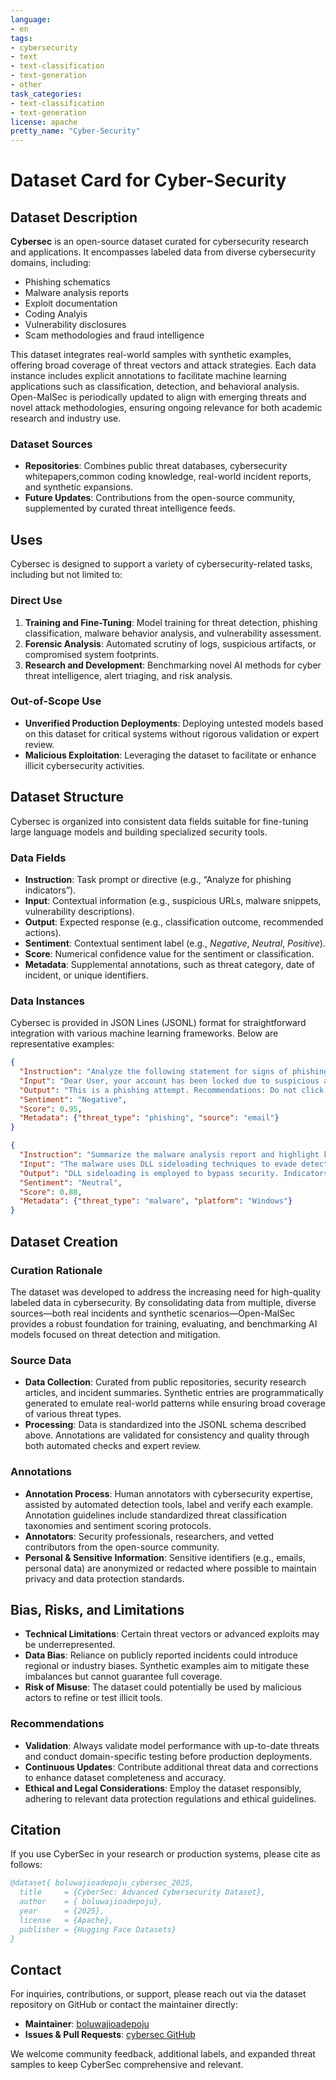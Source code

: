 ```yaml
---
language:
- en
tags:
- cybersecurity
- text
- text-classification
- text-generation
- other
task_categories:
- text-classification
- text-generation
license: apache
pretty_name: "Cyber-Security"
---
```


# Dataset Card for Cyber-Security

## Dataset Description

**Cybersec** is an open-source dataset curated for cybersecurity research and applications. It encompasses labeled data from diverse cybersecurity domains, including:

- Phishing schematics  
- Malware analysis reports  
- Exploit documentation  
- Coding Analyis
- Vulnerability disclosures  
- Scam methodologies and fraud intelligence  

This dataset integrates real-world samples with synthetic examples, offering broad coverage of threat vectors and attack strategies. Each data instance includes explicit annotations to facilitate machine learning applications such as classification, detection, and behavioral analysis. Open-MalSec is periodically updated to align with emerging threats and novel attack methodologies, ensuring ongoing relevance for both academic research and industry use.

### Dataset Sources

- **Repositories**: Combines public threat databases, cybersecurity whitepapers,common coding knowledge, real-world incident reports, and synthetic expansions.  
- **Future Updates**: Contributions from the open-source community, supplemented by curated threat intelligence feeds.

## Uses

Cybersec is designed to support a variety of cybersecurity-related tasks, including but not limited to:

### Direct Use

1. **Training and Fine-Tuning**: Model training for threat detection, phishing classification, malware behavior analysis, and vulnerability assessment.  
2. **Forensic Analysis**: Automated scrutiny of logs, suspicious artifacts, or compromised system footprints.  
3. **Research and Development**: Benchmarking novel AI methods for cyber threat intelligence, alert triaging, and risk analysis.

### Out-of-Scope Use

- **Unverified Production Deployments**: Deploying untested models based on this dataset for critical systems without rigorous validation or expert review.  
- **Malicious Exploitation**: Leveraging the dataset to facilitate or enhance illicit cybersecurity activities.

## Dataset Structure

Cybersec is organized into consistent data fields suitable for fine-tuning large language models and building specialized security tools.

### Data Fields

- **Instruction**: Task prompt or directive (e.g., “Analyze for phishing indicators”).  
- **Input**: Contextual information (e.g., suspicious URLs, malware snippets, vulnerability descriptions).  
- **Output**: Expected response (e.g., classification outcome, recommended actions).  
- **Sentiment**: Contextual sentiment label (e.g., *Negative*, *Neutral*, *Positive*).  
- **Score**: Numerical confidence value for the sentiment or classification.  
- **Metadata**: Supplemental annotations, such as threat category, date of incident, or unique identifiers.

### Data Instances

Cybersec is provided in JSON Lines (JSONL) format for straightforward integration with various machine learning frameworks. Below are representative examples:

```json
{
  "Instruction": "Analyze the following statement for signs of phishing and provide recommendations:",
  "Input": "Dear User, your account has been locked due to suspicious activity. Click here to reset your password: http://phishing-site.com",
  "Output": "This is a phishing attempt. Recommendations: Do not click on the link and report the email to IT.",
  "Sentiment": "Negative",
  "Score": 0.95,
  "Metadata": {"threat_type": "phishing", "source": "email"}
}
```

```json
{
  "Instruction": "Summarize the malware analysis report and highlight key indicators of compromise.",
  "Input": "The malware uses DLL sideloading techniques to evade detection...",
  "Output": "DLL sideloading is employed to bypass security. Indicators include modified DLL files in system directories.",
  "Sentiment": "Neutral",
  "Score": 0.88,
  "Metadata": {"threat_type": "malware", "platform": "Windows"}
}
```

## Dataset Creation

### Curation Rationale

The dataset was developed to address the increasing need for high-quality labeled data in cybersecurity. By consolidating data from multiple, diverse sources—both real incidents and synthetic scenarios—Open-MalSec provides a robust foundation for training, evaluating, and benchmarking AI models focused on threat detection and mitigation.

### Source Data

- **Data Collection**: Curated from public repositories, security research articles, and incident summaries. Synthetic entries are programmatically generated to emulate real-world patterns while ensuring broad coverage of various threat types.  
- **Processing**: Data is standardized into the JSONL schema described above. Annotations are validated for consistency and quality through both automated checks and expert review.

### Annotations

- **Annotation Process**: Human annotators with cybersecurity expertise, assisted by automated detection tools, label and verify each example. Annotation guidelines include standardized threat classification taxonomies and sentiment scoring protocols.  
- **Annotators**: Security professionals, researchers, and vetted contributors from the open-source community.  
- **Personal & Sensitive Information**: Sensitive identifiers (e.g., emails, personal data) are anonymized or redacted where possible to maintain privacy and data protection standards.

## Bias, Risks, and Limitations

- **Technical Limitations**: Certain threat vectors or advanced exploits may be underrepresented.  
- **Data Bias**: Reliance on publicly reported incidents could introduce regional or industry biases. Synthetic examples aim to mitigate these imbalances but cannot guarantee full coverage.  
- **Risk of Misuse**: The dataset could potentially be used by malicious actors to refine or test illicit tools.  

### Recommendations

- **Validation**: Always validate model performance with up-to-date threats and conduct domain-specific testing before production deployments.  
- **Continuous Updates**: Contribute additional threat data and corrections to enhance dataset completeness and accuracy.  
- **Ethical and Legal Considerations**: Employ the dataset responsibly, adhering to relevant data protection regulations and ethical guidelines.

## Citation

If you use CyberSec in your research or production systems, please cite as follows:

```bibtex
@dataset{ boluwajioadepoju_cybersec_2025,
  title     = {CyberSec: Advanced Cybersecurity Dataset},
  author    = { boluwajioadepoju},
  year      = {2025},
  license   = {Apache},
  publisher = {Hugging Face Datasets}
}
```

## Contact

For inquiries, contributions, or support, please reach out via the dataset repository on GitHub or contact the maintainer directly:

- **Maintainer**: [boluwajioadepoju](https://huggingface.co/boluwajioadepoju)
- **Issues & Pull Requests**: [cybersec GitHub](https://github.com/boluwajioadepoju/CyberSec)

We welcome community feedback, additional labels, and expanded threat samples to keep CyberSec comprehensive and relevant.
